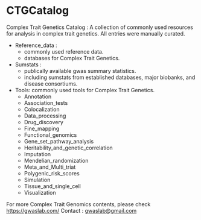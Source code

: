 # CTGCatalog

Complex Trait Genetics Catalog : A collection of commonly used resources for analysis in complex trait genetics. All entries were manually curated.

- Reference_data :
  - commonly used reference data.
  - databases for Complex Trait Genetics.
- Sumstats :  
  - publically available gwas summary statistics.
  - including sumstats from established databases, major biobanks, and disease consortiums.
- Tools: commonly used tools for Complex Trait Genetics.
  - Annotation
  - Association_tests
  - Colocalization
  - Data_processing
  - Drug_discovery
  - Fine_mapping
  - Functional_genomics
  - Gene_set_pathway_analysis
  - Heritability_and_genetic_correlation
  - Imputation
  - Mendelian_randomization
  - Meta_and_Multi_triat
  - Polygenic_risk_scores
  - Simulation
  - Tissue_and_single_cell
  - Visualization

For more Complex Trait Genomics contents, please check https://gwaslab.com/
Contact : gwaslab@gmail.com
